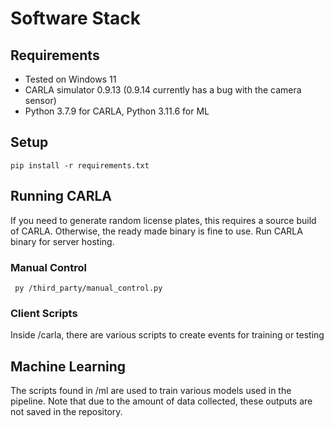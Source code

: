 # Software Stack

## Requirements
- Tested on Windows 11
- CARLA simulator 0.9.13 (0.9.14 currently has a bug with the camera sensor)
- Python 3.7.9 for CARLA, Python 3.11.6 for ML

## Setup
```
pip install -r requirements.txt
```

## Running CARLA
If you need to generate random license plates, this requires a source build of CARLA. Otherwise, the ready made binary is fine to use. Run CARLA binary for server hosting.

### Manual Control
```
 py /third_party/manual_control.py
```

### Client Scripts
Inside /carla, there are various scripts to create events for training or testing

## Machine Learning
The scripts found in /ml are used to train various models used in the pipeline. Note that due to the amount of data collected,
these outputs are not saved in the repository. 